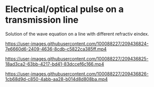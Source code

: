 # Electrical/optical pulse on a transmission line

Solution of the wave equation on a line with different refractiv eindex.



https://user-images.githubusercontent.com/100088227/209436824-7e6660d6-2409-4636-8cdb-c5822ca385ff.mp4



https://user-images.githubusercontent.com/100088227/209436825-18ad3ca2-63bb-4217-bd41-83dccef6c166.mp4



https://user-images.githubusercontent.com/100088227/209436826-1cb68d9d-c850-4abb-aa28-b014d8d808ba.mp4


